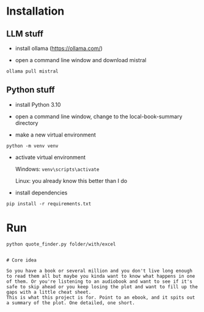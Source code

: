 # Installation

## LLM stuff

- install ollama (https://ollama.com/)

- open a command line window and download mistral

```ollama pull mistral```


## Python stuff

- install Python 3.10

- open a command line window, change to the local-book-summary directory

- make a new virtual environment

``` python -m venv venv ```

- activate virtual environment

    Windows: ``` venv\scripts\activate ```

    Linux: you already know this better than I do

- install dependencies

``` pip install -r requirements.txt ```


# Run

``` python quote_finder.py folder/with/excel ```

``````

# Core idea

So you have a book or several million and you don't live long enough to read them all but maybe you kinda want to know what happens in one of them. Or you're listening to an audiobook and want to see if it's safe to skip ahead or you keep losing the plot and want to fill up the gaps with a little cheat sheet.
This is what this project is for. Point to an ebook, and it spits out a summary of the plot. One detailed, one short.
